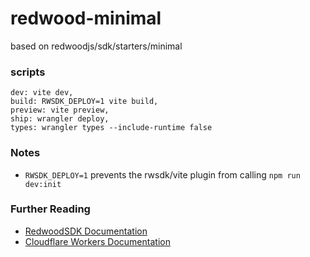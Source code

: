 # redwood-minimal
based on redwoodjs/sdk/starters/minimal

### scripts
```
dev: vite dev,
build: RWSDK_DEPLOY=1 vite build,
preview: vite preview,
ship: wrangler deploy,
types: wrangler types --include-runtime false
```

### Notes
- `RWSDK_DEPLOY=1` prevents the rwsdk/vite plugin from calling `npm run dev:init`




### Further Reading
- [RedwoodSDK Documentation](https://docs.rwsdk.com/)
- [Cloudflare Workers Documentation](https://developers.cloudflare.com/workers)
